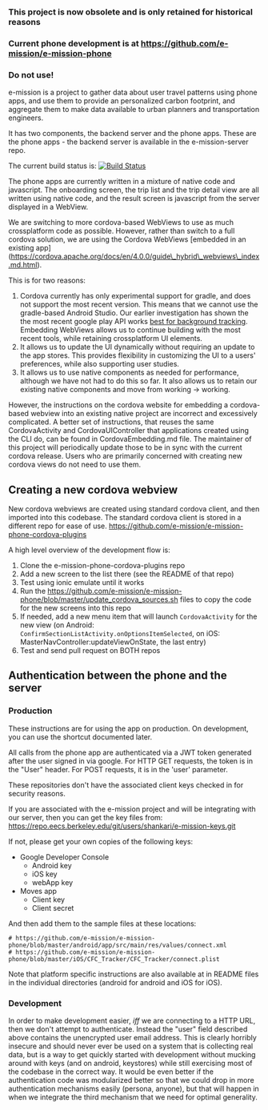 ### This project is now obsolete and is only retained for historical reasons
### Current phone development is at https://github.com/e-mission/e-mission-phone
### Do not use!

e-mission is a project to gather data about user travel patterns using phone
apps, and use them to provide an personalized carbon footprint, and aggregate
them to make data available to urban planners and transportation engineers.

It has two components, the backend server and the phone apps. These are the
phone apps - the backend server is available in the e-mission-server repo.

The current build status is:
[![Build Status](https://amplab.cs.berkeley.edu/jenkins/buildStatus/icon?job=e-mission-phone-android-build)](https://amplab.cs.berkeley.edu/jenkins/view/E-Mission/job/e-mission-phone-android-build/)

The phone apps are currently written in a mixture of native code and
javascript. The onboarding screen, the trip list and the trip detail view are
all written using native code, and the result screen is javascript from the
server displayed in a WebView.

We are switching to more cordova-based WebViews to use as much crossplatform
code as possible. However, rather than switch to a full cordova solution, we
are using the Cordova WebViews [embedded in an existing app]
(https://cordova.apache.org/docs/en/4.0.0/guide\_hybrid\_webviews\_index.md.html).

This is for two reasons:

1. Cordova currently has only experimental support for gradle, and does not support the most recent version. This means that we cannot use the gradle-based Android Studio. Our earlier investigation has shown the the most recent google play API works [best for background tracking](http://www.shankari.org/2015/02/unit-testing-for-location-tracking-on.html). Embedding WebViews allows us to continue building with the most recent tools, while retaining crossplatform UI elements.
1. It allows us to update the UI dynamically without requiring an update to the app stores. This provides flexibility in customizing the UI to a users' preferences, while also supporting user studies.
1. It allows us to use native components as needed for performance, although we have not had to do this so far. It also allows us to retain our existing native components and move from working -> working.

However, the instructions on the cordova website for embedding a cordova-based
webview into an existing native project are incorrect and excessively
complicated. A better set of instructions, that reuses the same CordovaActivity
and CordovaUIController that applications created using the CLI do, can be
found in CordovaEmbedding.md file. The maintainer of this project will
periodically update those to be in sync with the current cordova release. Users
who are primarily concerned with creating new cordova views do not need to use
them.

## Creating a new cordova webview
New cordova webviews are created using standard cordova client, and then
imported into this codebase. The standard cordova client is stored in a
different repo for ease of use.
https://github.com/e-mission/e-mission-phone-cordova-plugins

A high level overview of the development flow is:

1. Clone the e-mission-phone-cordova-plugins repo
1. Add a new screen to the list there (see the README of that repo)
1. Test using ionic emulate until it works
1. Run the https://github.com/e-mission/e-mission-phone/blob/master/update_cordova_sources.sh files to copy the code for the new screens into this repo
1. If needed, add a new menu item that will launch `CordovaActivity` for the new view (on Android: `ConfirmSectionListActivity.onOptionsItemSelected`, on iOS: MasterNavController:updateViewOnState, the last entry)
1. Test and send pull request on BOTH repos

## Authentication between the phone and the server

### Production
These instructions are for using the app on production. On development, you can
use the shortcut documented later.

All calls from the phone app are authenticated via a JWT token generated after
the user signed in via google. For HTTP GET requests, the token is in the
"User" header. For POST requests, it is in the 'user' parameter.

These repositories don't have the associated client keys checked in for
security reasons.

If you are associated with the e-mission project and will be integrating with
our server, then you can get the key files from:
https://repo.eecs.berkeley.edu/git/users/shankari/e-mission-keys.git

If not, please get your own copies of the following keys:

* Google Developer Console
  - Android key
  - iOS key
  - webApp key
* Moves app
  - Client key
  - Client secret

And then add them to the sample files at these locations:

    # https://github.com/e-mission/e-mission-phone/blob/master/android/app/src/main/res/values/connect.xml
    # https://github.com/e-mission/e-mission-phone/blob/master/iOS/CFC_Tracker/CFC_Tracker/connect.plist

Note that platform specific instructions are also available at in README files
in the individual directories (android for android and iOS for iOS).

### Development
In order to make development easier, _iff_ we are connecting to a HTTP URL,
then we don't attempt to authenticate. Instead the "user" field described above
contains the unencrypted user email address. This is clearly horribly insecure
and should never ever be used on a system that is collecting real data, but is
a way to get quickly started with development without mucking around with keys
(and on android, keystores) while still exercising most of the codebase in the
correct way. It would be even better if the authentication code was modularized
better so that we could drop in more authentication mechanisms easily (persona,
anyone), but that will happen in when we integrate the third mechanism that we
need for optimal generality.
